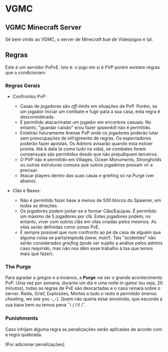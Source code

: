 # VGMC
## VGMC Minecraft Server

Sê bem vindo ao VGMC, o server de Minecraft bué de Videojogos e tal. 

## Regras
Este é um servidor PvPvE. Isto é: o jogo em si é PVP porém existem regras que o condicionam:
    
   ### Regras Gerais

   * Confrontos PvP:
        * Casas de jogadores são _off-limits_ em situações de PvP. Porém, se um jogador iniciar um combate e fugir para a sua casa, esta regra é desconsiderada. 
        * É permitido atacar/matar um jogador em encontros casuais. No entanto, "guardar caixão" e/ou fazer _spawnkill_ não é permitido.
        * Existirão futuramente Arenas PvP onde os jogadores poderão lutar sem preocupações de infrigimento de regras. Os espectadores poderão fazer apostas. Os Admins avisarão quando esta estiver pronta. Até à data (e como tudo na vida), se combates forem consensuais são permitidos desde que não prejudiquem terceiros.
        * O PVP não é permitido em Villages, Ocean Monuments, Strongholds ou outras estruturas comuns que outros jogadores possam vir a precisar.
        * Atacar players dentro das suas casas e griefing só na Purge (ver abaixo).
   
   * Clãs e Bases:
        * Não é permitido fazer base a menos de 500 blocos do Spawner, em todas as direções.
        * Os jogadores podem juntar-se e formar Clãs/Equipas. É permitido um máximo de 5 jogadores por clã. Estes jogadores podem, no entanto, viver com outros clãs em vilas criadas pelos mesmos. As vilas serão definidas como zonas PvE.
        * É sempre possível que num confronto ao pé da casa de alguém que alguma coisa se parta/exploda _(aww, man!)_. Tais "acidentes" não serão considerados _griefing_ (pode ser sujeito a análise pelos admins caso requirido, mas não nos dêm esse trabalho à toa que temos mais que fazer).


### The Purge 

Para agradar a gregos e a troianos, a **Purge** vai ser o grande acontecimento PvP. Uma vez por semana, durante um dia e uma noite _in-game_ (ou seja, 20 minutos), todas as regras de PvE são descartadas e o caos reinará sobre o server. Raids, Grief, Explosões, Mortes e tudo o resto é permitido (menos _cheating_, we see you -_-). Quem não queria estar envolvido, que esconda a sua base bem ou temos pena ¯\ _(ツ)_ /¯.
 


### Punishments

Caso infrijam alguma regra as penalizações serão aplicadas de acordo com a regra quebrada.

[Por adicionar penalizações]